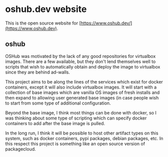 # oshub.dev website
This is the open source website for 
[https://www.oshub.dev/](https://www.oshub.dev). 

## oshub
OSHub was motivated by the lack of any good repositories for virtualbox images.
There are a few available, but they don't lend themselves well to scripts that
wish to automatically obtain and deploy the image to virtualbox since they are
behind ad-walls.

This project aims to be along the lines of the services which exist for docker
containers, except it will also include virtualbox images. It will start with
a collection of base images which are vanilla OS images of fresh installs
and then expand to allowing user generated base images (in case people wish
to start from some type of additional configuration. 

Beyond the base image, I think most things can be done with docker, so I was 
thinking about some type of scripting which can specify docker containers to 
add after the base image is pulled. 

In the long run, I think it will be possible to host other artifact types on
this system, such as docker containers, pypi packages, debian packages, etc.
In this respect this project is something like an open source version of
packagecloud.
